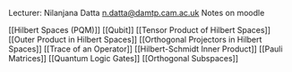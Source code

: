 Lecturer: Nilanjana Datta
n.datta@damtp.cam.ac.uk
Notes on moodle

[[Hilbert Spaces (PQM)]]
[[Qubit]]
[[Tensor Product of Hilbert Spaces]]
[[Outer Product in Hilbert Spaces]]
[[Orthogonal Projectors in Hilbert Spaces]]
[[Trace of an Operator]]
[[Hilbert-Schmidt Inner Product]]
[[Pauli Matrices]]
[[Quantum Logic Gates]]
[[Orthogonal Subspaces]]
